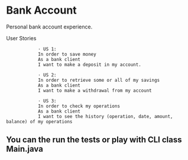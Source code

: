 # Bank Account

Personal bank account experience.

User Stories
                
                · US 1:
                In order to save money
                As a bank client
                I want to make a deposit in my account.

                · US 2:
                In order to retrieve some or all of my savings
                As a bank client
                I want to make a withdrawal from my account

                · US 3:
                In order to check my operations
                As a bank client
                I want to see the history (operation, date, amount, balance) of my operations


## You can the run the tests or play with CLI class Main.java

